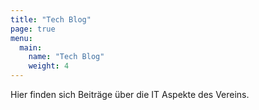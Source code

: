 ```yaml
---
title: "Tech Blog"
page: true
menu:
  main:
    name: "Tech Blog"
    weight: 4
---
```


Hier finden sich Beiträge über die IT Aspekte des Vereins.